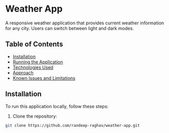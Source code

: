 # Weather App

A responsive weather application that provides current weather information for any city. Users can switch between light and dark modes.

## Table of Contents
- [Installation](#installation)
- [Running the Application](#running-the-application)
- [Technologies Used](#technologies-used)
- [Approach](#approach)
- [Known Issues and Limitations](#known-issues-and-limitations)

## Installation

To run this application locally, follow these steps:

1. Clone the repository:

```bash
git clone https://github.com/randeep-raghav/weather-app.git
